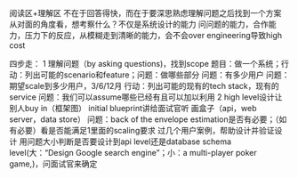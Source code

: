 阅读区+理解区
不在于回答得快，而在于要深思熟虑理解问题之后找到一个方案
从对面的角度看，想考察什么？不仅是系统设计的能力
问问题的能力，合作能力，压力下的反应，从模糊走到清晰的能力，会不会over engineering导致high cost

四步走：
1 理解问题（by asking questions)，找到scope
	题目：做一个系统；行动：列出可能的scenario和feature；问题：做哪些部分
	问题：有多少用户
	问题：期望scale到多少用户，3/6/12月
	行动：列出可能的现有的tech stack，现有的service 问题：我们可以assume哪些已经有且可以加以利用
2 high level设计让别人buy in（框架图）
	initial blueprint讲给面试官听
	画盒子（api，web server，data store）
	问题：back of the envelope estimation是否有必要；（如有必要）看是否能满足1里面的scaling要求
	过几个用户案例，帮助设计并验证设计
	用问题大小判断是否要设计到api level还是database schema level(大：“Design Google search engine”；小：a multi-player poker game,)，问面试官来确定
